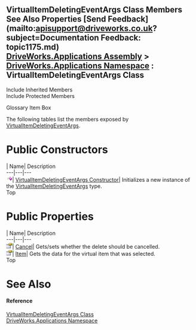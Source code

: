 VirtualItemDeletingEventArgs Class Members   
See Also Properties [Send Feedback](mailto:apisupport@driveworks.co.uk?subject=Documentation Feedback: topic1175.md)  
[DriveWorks.Applications Assembly](topic13.md) > [DriveWorks.Applications Namespace](topic16.md) : VirtualItemDeletingEventArgs Class  
---  
  
Include Inherited Members    
Include Protected Members  


Glossary Item Box

The following tables list the members exposed by [VirtualItemDeletingEventArgs](topic1175.md).

# Public Constructors

| Name| Description  
---|---|---  
![Public Constructor](dotnetimages/publicConstructor.gif)| [VirtualItemDeletingEventArgs Constructor](topic1181.md)| Initializes a new instance of the [VirtualItemDeletingEventArgs](topic1175.md) type.   
Top

# Public Properties

| Name| Description  
---|---|---  
![Public Property](dotnetimages/publicProperty.gif)| [Cancel](topic1182.md)| Gets/sets whether the delete should be cancelled.   
![Public Property](dotnetimages/publicProperty.gif)| [Item](topic1183.md)| Gets the data for the virtual item that was selected.   
Top

# See Also

#### Reference

[VirtualItemDeletingEventArgs Class](topic1175.md)   
[DriveWorks.Applications Namespace](topic16.md)


